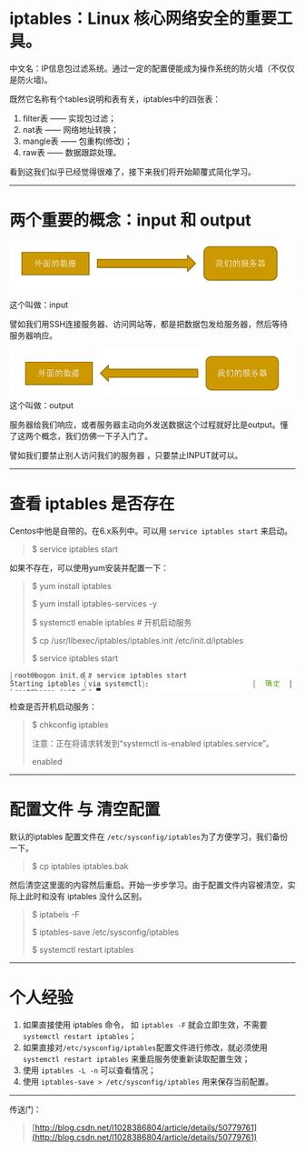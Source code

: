 # iptables：Linux 核心网络安全的重要工具。

中文名：IP信息包过滤系统。通过一定的配置便能成为操作系统的防火墙（不仅仅是防火墙\)。

既然它名称有个tables说明和表有关，iptables中的四张表：

1. filter表 —— 实现包过滤；
2. nat表 —— 网络地址转换；
3. mangle表 —— 包重构\(修改\)；
4. raw表 —— 数据跟踪处理。

看到这我们似乎已经觉得很难了，接下来我们将开始颠覆式简化学习。

---

# 两个重要的概念：input 和 output

![](/assets/05f4f25a-de27-4f27-ba36-7dd21c833e8fimport.png)

这个叫做：input

譬如我们用SSH连接服务器、访问网站等，都是把数据包发给服务器，然后等待服务器响应。

![](/assets/9d4a564f-0d2e-484a-bf2f-3bee2393d709import.png)这个叫做：output

服务器给我们响应，或者服务器主动向外发送数据这个过程就好比是output。懂了这两个概念，我们仿佛一下子入门了。

譬如我们要禁止别人访问我们的服务器 ，只要禁止INPUT就可以。

---

# 查看 iptables 是否存在

Centos中他是自带的。在6.x系列中。可以用 `service iptables start` 来启动。

> $ service iptables start

如果不存在，可以使用yum安装并配置一下：

> $ yum install iptables
>
> $ yum install iptables-services -y
>
> $ systemctl enable iptables    \# 开机启动服务
>
> $ cp /usr/libexec/iptables/iptables.init /etc/init.d/iptables
>
> $ service iptables start

![](/assets/0ed9d991-ec0d-41eb-8a6e-f19cf4655cb7import.png)

检查是否开机启动服务：

> $ chkconfig iptables
>
> 注意：正在将请求转发到“systemctl is-enabled iptables.service”。
>
> enabled

---

# 配置文件 与 清空配置

默认的iptables 配置文件在 `/etc/sysconfig/iptables`为了方便学习，我们备份一下。

> $ cp iptables iptables.bak

然后清空这里面的内容然后重启。开始一步步学习。由于配置文件内容被清空，实际上此时和没有 iptables 没什么区别。

> $ iptabels -F
>
> $ iptables-save /etc/sysconfig/iptables
>
> $ systemctl restart iptables

---

# 个人经验

1. 如果直接使用 iptables 命令， 如 `iptables -F` 就会立即生效，不需要 `systemctl restart iptables`；
2. 如果直接对`/etc/sysconfig/iptables`配置文件进行修改，就必须使用 `systemctl restart iptables` 来重启服务使重新读取配置生效；
3. 使用 `iptables -L -n` 可以查看情况；
4. 使用 `iptables-save > /etc/sysconfig/iptables` 用来保存当前配置。

---

传送门：

> [http://blog.csdn.net/l1028386804/article/details/50779761](http://blog.csdn.net/l1028386804/article/details/50779761)



